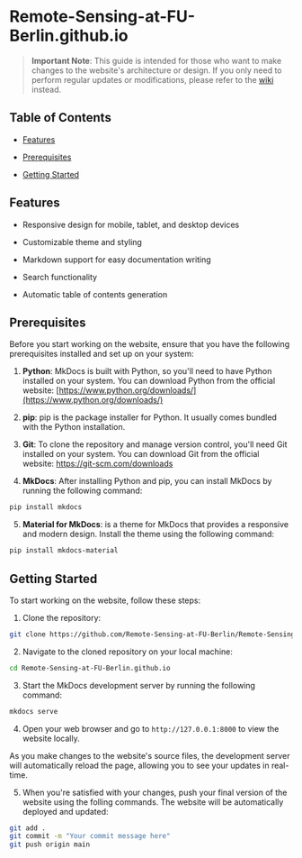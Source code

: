 # Remote-Sensing-at-FU-Berlin.github.io

> **Important Note**: This guide is intended for those who want to make changes to the website's architecture or design. If you only need to perform regular updates or modifications, please refer to the [wiki](https://github.com/Remote-Sensing-at-FU-Berlin/Remote-Sensing-at-FU-Berlin.github.io/wiki) instead.

## Table of Contents

- [Features](#features)


- [Prerequisites](#prerequisites)


- [Getting Started](#getting-started)

## Features


- Responsive design for mobile, tablet, and desktop devices


- Customizable theme and styling

- Markdown support for easy documentation writing


- Search functionality


- Automatic table of contents generation


## Prerequisites


Before you start working on the website, ensure that you have the following prerequisites installed and set up on your system:


1. **Python**: MkDocs is built with Python, so you'll need to have Python installed on your system. You can download Python from the official website: [https://www.python.org/downloads/](https://www.python.org/downloads/)


2. **pip**: pip is the package installer for Python. It usually comes bundled with the Python installation.

3. **Git**: To clone the repository and manage version control, you'll need Git installed on your system. You can download Git from the official website: https://git-scm.com/downloads

4. **MkDocs**: After installing Python and pip, you can install MkDocs by running the following command:

```bash
pip install mkdocs
```

5. **Material for MkDocs**: is a theme for
 MkDocs that provides a responsive and modern design. Install the theme 
using the following command:

```bash
pip install mkdocs-material
```

## Getting Started
To start working on the website, follow these steps:

1. Clone the repository:

```bash
git clone https://github.com/Remote-Sensing-at-FU-Berlin/Remote-Sensing-at-FU-Berlin.github.io.git
```

2. Navigate to the cloned repository on your local machine:

```bash
cd Remote-Sensing-at-FU-Berlin.github.io
```

3. Start the MkDocs development server by running the following command:

```bash
mkdocs serve
```

4. Open your web browser and go to `http://127.0.0.1:8000` to view the website locally.

As you make changes to the website's source files, the development server will automatically reload the page, allowing you to see your updates in real-time.

5. When you're satisfied with your changes, push your final version of the website using the folling commands. The website will be automatically deployed and updated:

```bash
git add .
git commit -m "Your commit message here"
git push origin main
```
